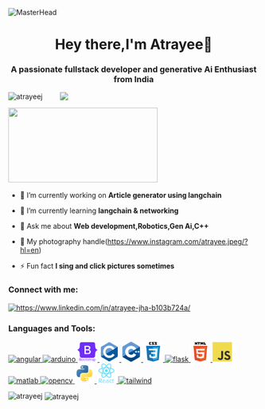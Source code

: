 ![MasterHead](https://i.pinimg.com/originals/12/50/ae/1250aecf05bf654dc783093b5bb8502c.jpg)
<h1 align="center">Hey there,I'm Atrayee👋</h1>
<h3 align="center">A passionate fullstack developer and generative Ai Enthusiast from India</h3>
<img align="right" width="400" src="https://media1.tenor.com/m/paU7ZLSP3b0AAAAC/evrima-server.gif""height="300" width="300">

<p align="left"> <img src="https://komarev.com/ghpvc/?username=atrayeej&label=Profile%20views&color=0e75b6&style=flat" alt="atrayeej" /> </p>
<p align="left"> <img src="https://media1.tenor.com/m/Nx4gRgudzx4AAAAC/anime-typing.gif"height="150" width="300" /> </p>


- 🔭 I’m currently working on **Article generator using langchain**

- 🌱 I’m currently learning **langchain & networking**
  
- 💬 Ask me about **Web development,Robotics,Gen Ai,C++**

- 📝 My photography handle(https://www.instagram.com/atrayee.jpeg/?hl=en)

- ⚡ Fun fact **I sing and click pictures sometimes**

<h3 align="left">Connect with me:</h3>
<p align="left">
<a href="https://linkedin.com/in/https://www.linkedin.com/in/atrayee-jha-b103b724a/" target="blank"><img align="center" src="https://raw.githubusercontent.com/rahuldkjain/github-profile-readme-generator/master/src/images/icons/Social/linked-in-alt.svg" alt="https://www.linkedin.com/in/atrayee-jha-b103b724a/" height="30" width="40" /></a>
</p>

<h3 align="left">Languages and Tools:</h3>
<p align="left"> <a href="https://angular.io" target="_blank" rel="noreferrer"> <img src="https://angular.io/assets/images/logos/angular/angular.svg" alt="angular" width="40" height="40"/> </a> <a href="https://www.arduino.cc/" target="_blank" rel="noreferrer"> <img src="https://cdn.worldvectorlogo.com/logos/arduino-1.svg" alt="arduino" width="40" height="40"/> </a> <a href="https://getbootstrap.com" target="_blank" rel="noreferrer"> <img src="https://raw.githubusercontent.com/devicons/devicon/master/icons/bootstrap/bootstrap-plain-wordmark.svg" alt="bootstrap" width="40" height="40"/> </a> <a href="https://www.cprogramming.com/" target="_blank" rel="noreferrer"> <img src="https://raw.githubusercontent.com/devicons/devicon/master/icons/c/c-original.svg" alt="c" width="40" height="40"/> </a> <a href="https://www.w3schools.com/cpp/" target="_blank" rel="noreferrer"> <img src="https://raw.githubusercontent.com/devicons/devicon/master/icons/cplusplus/cplusplus-original.svg" alt="cplusplus" width="40" height="40"/> </a> <a href="https://www.w3schools.com/css/" target="_blank" rel="noreferrer"> <img src="https://raw.githubusercontent.com/devicons/devicon/master/icons/css3/css3-original-wordmark.svg" alt="css3" width="40" height="40"/> </a> <a href="https://flask.palletsprojects.com/" target="_blank" rel="noreferrer"> <img src="https://www.vectorlogo.zone/logos/pocoo_flask/pocoo_flask-icon.svg" alt="flask" width="40" height="40"/> </a> <a href="https://www.w3.org/html/" target="_blank" rel="noreferrer"> <img src="https://raw.githubusercontent.com/devicons/devicon/master/icons/html5/html5-original-wordmark.svg" alt="html5" width="40" height="40"/> </a> <a href="https://developer.mozilla.org/en-US/docs/Web/JavaScript" target="_blank" rel="noreferrer"> <img src="https://raw.githubusercontent.com/devicons/devicon/master/icons/javascript/javascript-original.svg" alt="javascript" width="40" height="40"/> </a> <a href="https://www.mathworks.com/" target="_blank" rel="noreferrer"> <img src="https://upload.wikimedia.org/wikipedia/commons/2/21/Matlab_Logo.png" alt="matlab" width="40" height="40"/> </a> <a href="https://opencv.org/" target="_blank" rel="noreferrer"> <img src="https://www.vectorlogo.zone/logos/opencv/opencv-icon.svg" alt="opencv" width="40" height="40"/> </a> <a href="https://www.python.org" target="_blank" rel="noreferrer"> <img src="https://raw.githubusercontent.com/devicons/devicon/master/icons/python/python-original.svg" alt="python" width="40" height="40"/> </a> <a href="https://reactjs.org/" target="_blank" rel="noreferrer"> <img src="https://raw.githubusercontent.com/devicons/devicon/master/icons/react/react-original-wordmark.svg" alt="react" width="40" height="40"/> </a> <a href="https://tailwindcss.com/" target="_blank" rel="noreferrer"> <img src="https://www.vectorlogo.zone/logos/tailwindcss/tailwindcss-icon.svg" alt="tailwind" width="40" height="40"/> </a> </p>

<p><img align="left" src="https://github-readme-stats.vercel.app/api/top-langs?username=atrayeej&show_icons=true&locale=en&layout=compact" alt="atrayeej" /></p>

<p>&nbsp;<img align="center" src="https://github-readme-stats.vercel.app/api?username=atrayeej&show_icons=true&locale=en" alt="atrayeej" /></p>



